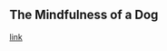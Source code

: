 ## The Mindfulness of a Dog

[link](https://www.psychologytoday.com/intl/blog/you-are-what-you-eat/202101/the-mindfulness-dog)
